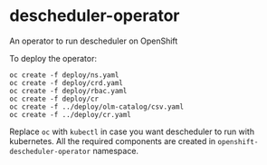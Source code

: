 # descheduler-operator
An operator to run descheduler on OpenShift

To deploy the operator:

```
oc create -f deploy/ns.yaml
oc create -f deploy/crd.yaml
oc create -f deploy/rbac.yaml
oc create -f deploy/cr
oc create -f ../deploy/olm-catalog/csv.yaml
oc create -f ../deploy/cr.yaml
```

Replace `oc` with `kubectl` in case you want descheduler to run with kubernetes. All the required components are created in `openshift-descheduler-operator` namespace. 

